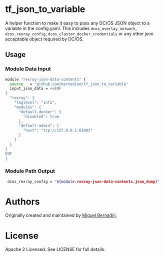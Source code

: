 # tf_json_to_variable
A helper function to make it easy to pass any DC/OS JSON object to a variable in the config.yaml. This includes `dcos_overlay_network`, `dcos_rexray_config`, `dcos_cluster_docker_credentials` or any other json acceptable object required by DC/OS.

## Usage

### Module Data Input

```bash
module "rexray-json-data-contents" {
  source   = "github.com/bernadinm/tf_json_to_variable"
  input_json_data = <<EOF
{
  "rexray": {
    "loglevel": "info",
    "modules": {
      "default-docker": {
        "disabled": true
      },
      "default-admin": {
        "host": "tcp://127.0.0.1:61003"
      }
    }
  }
}
EOF 
}
```

### Module Path Output

```bash
 dcos_rexray_config = "${module.rexray-json-data-contents.json_dump}"
```


# Authors

Originally created and maintained by [Miguel Bernadin](https://github.com/bernadinm).


# License

Apache 2 Licensed. See LICENSE for full details.
